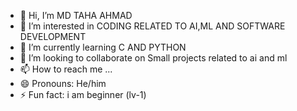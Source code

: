 - 👋 Hi, I’m MD TAHA AHMAD
- 👀 I’m interested in CODING RELATED TO AI,ML AND SOFTWARE DEVELOPMENT 
- 🌱 I’m currently learning C AND PYTHON
- 💞️ I’m looking to collaborate on Small projects related to ai and ml
- 📫 How to reach me ...
- 😄 Pronouns: He/him
- ⚡ Fun fact: i am beginner (lv-1)

<!---
taha786-new/taha786-new is a ✨ special ✨ repository because its `README.md` (this file) appears on your GitHub profile.
You can click the Preview link to take a look at your changes.
--->
